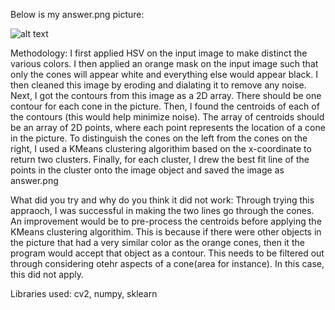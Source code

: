 Below is my answer.png picture: 

![alt text](answer.png "Result")

Methodology: I first applied HSV on the input image to make distinct the various colors. I then applied an orange mask on the input image such that only the cones will appear white and everything else would appear black. I then cleaned this image by eroding and dialating it to remove any noise. Next, I got the contours from this image as a 2D array. There should be one contour for each cone in the picture. Then, I found the centroids of each of the contours  (this would help minimize noise). The array of centroids should be an array of 2D points, where each point represents the location of a cone in the picture. To distinguish the cones on the left from the cones on the right, I used a KMeans clustering algorithim based on the x-coordinate to return two clusters. Finally, for each cluster, I drew the best fit line of the points in the cluster onto the image object and saved the image as answer.png

What did you try and why do you think it did not work: Through trying this appraoch, I was successful in making the two lines go through the cones. An improvement would be to pre-process the centroids before applying the KMeans clustering algorithim. This is because if there were other objects in the picture that had a very similar color as the orange cones, then it the program would accept that object as a contour. This needs to be filtered out through considering otehr aspects of a cone(area for instance). In this case, this did not apply. 

Libraries used: cv2, numpy, sklearn